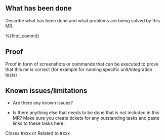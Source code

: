 ## What has been done

Describe what has been done and what problems are being solved by this MR.

%{first_commit}

## Proof

Proof in form of screenshots or commands that can be executed to prove that
this mr is correct (for example for running specific unit/integration tests)

## Known issues/limitations

* Are there any known issues?

* Is there anything else that needs to be done that is not included in this MR?
  Make sure you create tickets for any outstanding tasks and paste links to
  these tasks here.

Closes #xxx or Related to #xxx
